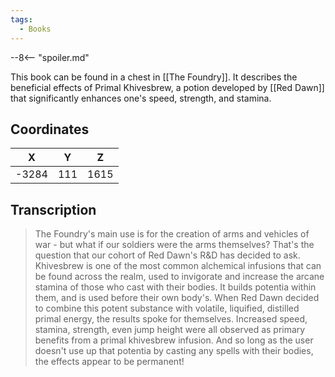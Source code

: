 ```yaml
---
tags:
  - Books
---
```


--8<-- "spoiler.md"

This book can be found in a chest in [[The Foundry]]. It describes the beneficial effects of Primal Khivesbrew, a potion developed by [[Red Dawn]] that significantly enhances one's speed, strength, and stamina.

## Coordinates
| **X** | **Y** | **Z** |
| :---: | :---: | :---: |
| -3284 |  111  | 1615  |

## Transcription
> The Foundry's main use is for the creation of arms and vehicles of war - but what if our soldiers were the arms themselves? That's the question that our cohort of Red Dawn's R&D has decided to ask. Khivesbrew is one of the most common alchemical infusions that can be found across the realm, used to invigorate and increase the arcane stamina of those who cast with their bodies. It builds potentia within them, and is used before their own body's. When Red Dawn decided to combine this potent substance with volatile, liquified, distilled primal energy, the results spoke for themselves. Increased speed, stamina, strength, even jump height were all observed as primary benefits from a primal khivesbrew infusion. And so long as the user doesn't use up that potentia by casting any spells with their bodies, the effects appear to be permanent!

